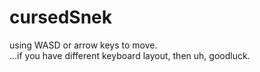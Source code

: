 # cursedSnek
using WASD or arrow keys to move.  
...if you have different keyboard layout, then uh, goodluck.
